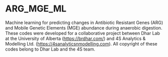 # ARG_MGE_ML
Machine learning for predicting changes in Antibiotic Resistant Genes (ARG) and Mobile Genetic Elements (MGE) abundance during anaerobic digestion. These codes were developed for a collaborative project between Dhar Lab at the University of Alberta (https://brdhar.com/) and 4S Analytics & Modelling Ltd. (https://4sanalyticsnmodelling.com). All copyright of these codes belong to Dhar Lab and the 4S team.

